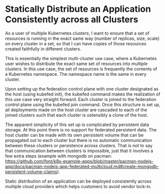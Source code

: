 # Statically Distribute an Application Consistently across all Clusters
 
As a user of multiple Kubernetes clusters, I want to ensure that a set of resources is running in the exact same way (number of replicas, size, scale) on every cluster in a set, so that I can have copies of those resources created faithfully in different clusters.
 
This is essentially the simplest multi-cluster use case, where a Kubernetes user wishes to distribute the exact same set of resources into multiple clusters. In this use case, the set of resources is frequently the contents of a Kubernetes namespace. The namespace name is the same in every cluster.
 
Upon setting up the federation control plane with one cluster designated as the host (using kubefed init), the kubefed command makes the realization of this use case very straight forward. Each cluster is joined to the federation control plane using the kubefed join command. Once this structure is set up, all deployments made on the host cluster are cascaded to each of the joined clusters such that each cluster is ostensibly a clone of the host. 

The apparent simplicity of this set up is complicated by persistent data storage. At this point there is no support for federated persistent data. The host cluster can be made with its own persistent volume that can be propagated out to each cluster but there is no automatic communication between these clusters or persistence across clusters. That is not to say that communication between clusters is impossible, just that it involves a few extra steps (example with mongodb on pacman: https://github.com/font/k8s-example-apps/blob/master/pacman-nodejs-app/docs/pacman-nodejs-app-federated-multicloud.md#create-mongodb-persistent-volume-claims).

Static distribution of an application can be deployed consistently across multiple cloud providers which helps customers to avoid vendor lock-in.

